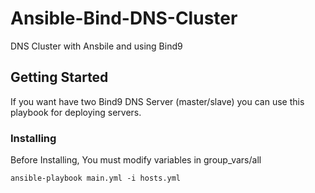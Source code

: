 # Ansible-Bind-DNS-Cluster
DNS Cluster with Ansbile and using Bind9

## Getting Started
If you want have two Bind9 DNS Server (master/slave) you can use this playbook for deploying servers.

### Installing
Before Installing, You must modify variables in group_vars/all
```
ansible-playbook main.yml -i hosts.yml
```
